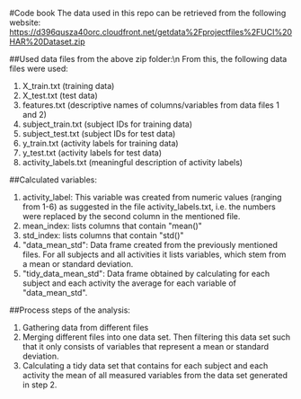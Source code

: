 #Code book
The data used in this repo can be retrieved from the following website:
https://d396qusza40orc.cloudfront.net/getdata%2Fprojectfiles%2FUCI%20HAR%20Dataset.zip

##Used data files from the above zip folder:\n
From this, the following data files were used:
1) X_train.txt         (training data)
2) X_test.txt          (test data)
3) features.txt        (descriptive names of columns/variables from data files 1 and 2)
4) subject_train.txt   (subject IDs for training data)
5) subject_test.txt    (subject IDs for test data)
6) y_train.txt         (activity labels for training data)
7) y_test.txt          (activity labels for test data)
8) activity_labels.txt (meaningful description of activity labels)

##Calculated variables:
1) activity_label: This variable was created from numeric values (ranging from 1-6) as suggested in the file activity_labels.txt, 
i.e. the numbers were replaced by the second column in the mentioned file.
2) mean_index: lists columns that contain "mean()"
3) std_index:  lists columns that contain "std()"
4) "data_mean_std": Data frame created from the previously mentioned files. For all subjects and all activities it lists variables,
which stem from a mean or standard deviation.
3) "tidy_data_mean_std": Data frame obtained by calculating for each subject and each activity the average for each variable of "data_mean_std".

##Process steps of the analysis:
1) Gathering data from different files
2) Merging different files into one data set. Then filtering this data set such that it only consists of variables that 
represent a mean or standard deviation. 
3) Calculating a tidy data set that contains for each subject and each activity the mean of all measured variables from 
the data set generated in step 2.
